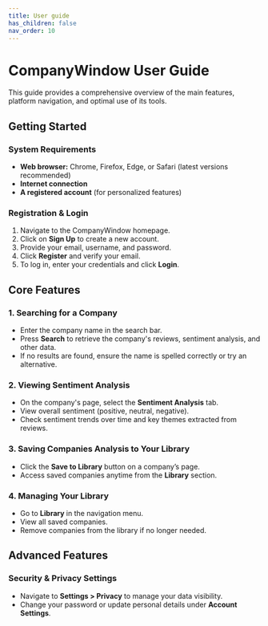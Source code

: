 ```yaml
---
title: User guide
has_children: false
nav_order: 10
---
```


# CompanyWindow User Guide

This guide provides a comprehensive overview of the main features, platform navigation, and optimal use of its tools.

## Getting Started

### System Requirements
- **Web browser:** Chrome, Firefox, Edge, or Safari (latest versions recommended)  
- **Internet connection**  
- **A registered account** (for personalized features)  

### Registration & Login
1. Navigate to the CompanyWindow homepage.  
2. Click on **Sign Up** to create a new account.  
3. Provide your email, username, and password.  
4. Click **Register** and verify your email.  
5. To log in, enter your credentials and click **Login**.  


## Core Features

### 1. Searching for a Company
- Enter the company name in the search bar.  
- Press **Search** to retrieve the company's reviews, sentiment analysis, and other data.  
- If no results are found, ensure the name is spelled correctly or try an alternative.

### 2. Viewing Sentiment Analysis
- On the company's page, select the **Sentiment Analysis** tab.  
- View overall sentiment (positive, neutral, negative).  
- Check sentiment trends over time and key themes extracted from reviews.

### 3. Saving Companies Analysis to Your Library
- Click the **Save to Library** button on a company’s page.  
- Access saved companies anytime from the **Library** section.

### 4. Managing Your Library
- Go to **Library** in the navigation menu.  
- View all saved companies.  
- Remove companies from the library if no longer needed.

## Advanced Features

### Security & Privacy Settings
- Navigate to **Settings > Privacy** to manage your data visibility.  
- Change your password or update personal details under **Account Settings**.  
